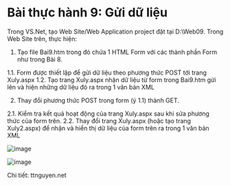 # Bài thực hành 9: Gửi dữ liệu
Trong VS.Net, tạo Web Site/Web Application project đặt tại D:\Web09. Trong Web Site trên, thực hiện:

1. Tạo file Bai9.htm trong đó chứa 1 HTML Form với các thành phần Form như trong Bài 8.

1.1. Form được thiết lập để gửi dữ liệu theo phương thức POST tới trang Xuly.aspx
1.2. Tạo trang Xuly.aspx nhận dữ liệu từ form trong Bai9.htm gửi lên và hiện những dữ liệu đó ra trong 1 văn bản XML

2. Thay đổi phương thức POST trong form (ý 1.1) thành GET.

2.1. Kiểm tra kết quả hoạt động của trang Xuly.aspx sau khi sửa phương thức của form trên.
2.2. Thay đổi trang Xuly.aspx (hoặc tạo trang Xuly2.aspx) để nhận và hiển thị dữ liệu của form trên ra trong 1 văn bản XML

![image](https://ttnguyen.net/wp-content/uploads/2023/06/8-ket-qua.jpg)

![image](https://ttnguyen.net/wp-content/uploads/2023/06/9-file-xml.jpg)

Chi tiết: ttnguyen.net
